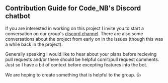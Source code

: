 ## Contribution Guide for Code_NB's Discord chatbot

If you are interested in working on this project I invite you to start a conversation on our group's [discord channel](https://discord.gg/2d7pdka). There are also some conversations about the project from early on in the issues (though this was a while back in the project).

Generally speaking I would like to hear about your plans before recieving pull requests and/or there should be helpful comit/pull request comments. Just so I have a bit of context before excepting features into the bot.

We are hoping to create something that is helpful to the group. :+1:

